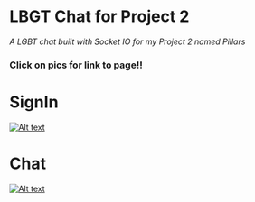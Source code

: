 # LBGT Chat for Project 2

*A LGBT chat built with Socket IO for my Project 2 named Pillars*

### Click on pics for link to page!!
# SignIn
[![Alt text](lgbt.png)](https://pillarsproject.herokuapp.com/plinth/lgbt)
# Chat
[![Alt text](lgbt1.png)](https://pillarsproject.herokuapp.com/plinth/lgbt)